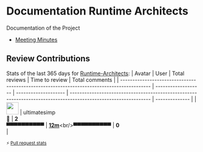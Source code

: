 # Documentation Runtime Architects
Documentation of the Project

- [Meeting Minutes](minutes/readme.md)

## Review Contributions
Stats of the last 365 days for [Runtime-Architects](https://github.com/Runtime-Architects):
| Avatar                                                                                     | User                | Total reviews        | Time to review                                                                                                   | Total comments |
| ------------------------------------------------------------------------------------------ | ------------------- | -------------------- | --------------------------------------------------------------------------------------------------------------- | -------------- |
| <a href="https://github.com/ultimatesimp"><img src="https://avatars.githubusercontent.com/u/57189834?u=27e30e390adc99911f563ff67dd52a338b09aa14&v=4" width="32"></a> | ultimatesimp<br/>🥇 | **2**<br/>▀▀▀▀▀▀▀▀▀▀ | [**12m**](https://app.flowwer.dev/charts/review-time/~(u~(i~'57189834~n~'ultimatesimp)~p~365~r~(~(d~'sxa0ez~t~'3b)~(d~'sxa227~t~'z7))))<br/>▀▀▀▀▀▀▀▀▀▀ | **0**<br/>     |

<sup>⚡️ [Pull request stats](https://bit.ly/pull-request-stats)</sup>
